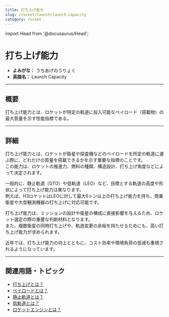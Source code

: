 ```yaml
---
title: 打ち上げ能力
slug: /rocket/launch/launch-capacity
category: rocket
---
```


import Head from '@docusaurus/Head';

<Head>
  <script type="application/ld+json">
    {`{
      "@context": "https://schema.org",
      "@type": "DefinedTerm",
      "name": "打ち上げ能力",
      "inDefinedTermSet": "https://www.space-portal.org",
      "termCode": "rocket/launch/launch-capacity",
      "description": "打ち上げ能力とは、ロケットが特定の軌道に投入可能なペイロード（搭載物）の最大質量を示す性能指標である。",
      "url": "https://www.space-portal.org/docs/rocket/launch/launch-capacity"
    }`}
  </script>
</Head>

# 打ち上げ能力

- **よみがな：** うちあげのうりょく  
- **英語名：** Launch Capacity 

---

## 概要

打ち上げ能力とは、ロケットが特定の軌道に投入可能なペイロード（搭載物）の最大質量を示す性能指標である。

---

## 詳細

打ち上げ能力とは、ロケットが衛星や探査機などのペイロードを所定の軌道に運ぶ際に、どれだけの質量を搭載できるかを示す重要な指標のことです。  
この能力は、ロケットの推進力、燃料の種類、構造設計、打ち上げ角度などによって決定されます。  

一般的に、静止軌道（GTO）や低軌道（LEO）など、目標とする軌道の高度や形状によって打ち上げ能力は異なります。  
例えば、H3ロケットはLEOに対して最大6トン以上の打ち上げ能力を持ち、商業衛星や大型観測機器の打ち上げに対応可能です。  

打ち上げ能力は、ミッションの設計や衛星の構成に直接影響を与えるため、ロケット選定の際の重要な判断材料となります。  
また、複数衛星の同時打ち上げや、軌道変更の余裕を持たせるためにも、高い打ち上げ能力が求められます。  

近年では、打ち上げ能力の向上とともに、コスト効率や環境負荷の低減も重視されるようになっています。

---

## 関連用語・トピック

- [打ち上げとは？](/docs/rocket/launch/launch)
- [ペイロードとは？](/docs/rocket/system/payload)  
- [静止軌道とは？](/docs/orbit/type/geostationary-orbit)  
- [低軌道とは？](/docs/orbit/type/low-earth-orbit)  
- [ロケットエンジンとは？](/docs/rocket/propulsion/rocket-engine)  
